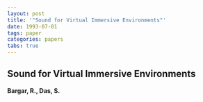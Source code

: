 ```yaml
---
layout: post
title: '"Sound for Virtual Immersive Environments"'
date: 1993-07-01
tags: paper
categories: papers
tabs: true
---
```


## Sound for Virtual Immersive Environments
**Bargar, R., Das, S.**

